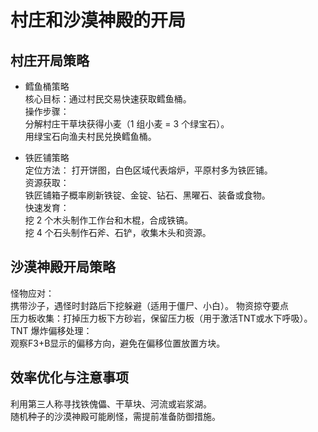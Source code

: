 # 村庄和沙漠神殿的开局
## 村庄开局策略
- 鳕鱼桶策略  
核心目标：通过村民交易快速获取鳕鱼桶。  
操作步骤：  
分解村庄干草块获得小麦（1 组小麦 = 3 个绿宝石）。  
用绿宝石向渔夫村民兑换鳕鱼桶。  

- 铁匠铺策略  
定位方法：
打开饼图，白色区域代表熔炉，平原村多为铁匠铺。  
资源获取：  
铁匠铺箱子概率刷新铁锭、金锭、钻石、黑曜石、装备或食物。  
快速发育：  
挖 2 个木头制作工作台和木棍，合成铁镐。  
挖 4 个石头制作石斧、石铲，收集木头和资源。  

## 沙漠神殿开局策略
怪物应对：  
携带沙子，遇怪时封路后下挖躲避（适用于僵尸、小白）。
物资掠夺要点  
压力板收集：打掉压力板下方砂岩，保留压力板（用于激活TNT或水下呼吸）。  
TNT 爆炸偏移处理：  
观察F3+B显示的偏移方向，避免在偏移位置放置方块。  

## 效率优化与注意事项
利用第三人称寻找铁傀儡、干草块、河流或岩浆湖。  
随机种子的沙漠神殿可能刷怪，需提前准备防御措施。  
